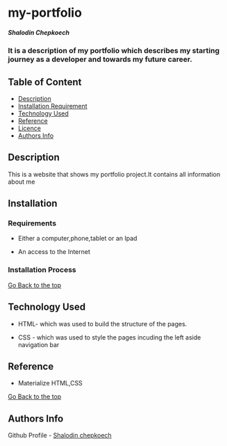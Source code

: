 # my-portfolio 

##### Shalodin Chepkoech

### It is a description of my portfolio which describes my starting journey as a developer and towards my future career.

## Table of Content

- [Description](#description)
- [Installation Requirement](#Installation)
- [Technology Used](#technology-used)
- [Reference](#reference)
- [Licence](#licence)
- [Authors Info](#author-Info)

## Description

<p>This is  a website that shows my portfolio project.It contains all information about me</p>

## Installation

### Requirements

- Either a computer,phone,tablet or an Ipad

- An access to the Internet

### Installation Process

[Go Back to the top](my-portfolio)

## Technology Used

- HTML- which was used to build the structure of the pages.

- CSS - which was used to style the pages incuding the left aside navigation bar

## Reference

- Materialize HTML,CSS

[Go Back to the top](#my-portfolio)


## Authors Info

Github Profile - [Shalodin chepkoech](https://github.com/shalodin)
